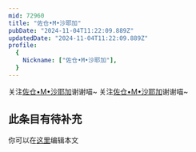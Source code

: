 ```yaml
---
mid: 72960
title: "佐仓•M•沙耶加"
pubDate: "2024-11-04T11:22:09.889Z"
updatedDate: "2024-11-04T11:22:09.889Z"
profile:
  {
    Nickname: ["佐仓•M•沙耶加"],
  }
---
```


关注[佐仓•M•沙耶加](https://space.bilibili.com/72960)谢谢喵~ 关注[佐仓•M•沙耶加](https://space.bilibili.com/72960)谢谢喵~

## 此条目有待补充
你可以在[这里](https://github.com/Yuhanawa/VTuber.ICU/edit/master/src/content/v/佐仓•M•沙耶加/index.md)编辑本文
